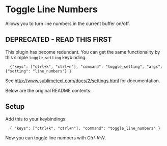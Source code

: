 Toggle Line Numbers
===================

Allows you to turn line numbers in the current buffer on/off.

DEPRECATED - READ THIS FIRST
----------------------------

This plugin has become redundant. You can get the same functionality by this simple `toggle_setting` keybinding:

```
  {"keys": ["ctrl+k", "ctrl+n"], "command": "toggle_setting", "args": {"setting": "line_numbers"} }
```

See http://www.sublimetext.com/docs/2/settings.html for documentation.

Below are the original README contents:

Setup
-----

Add this to your keybindings:

```
  { "keys": ["ctrl+k", "ctrl+n"], "command": "toggle_line_numbers" }
```

Now you can toggle line numbers with *Ctrl-K-N*.
